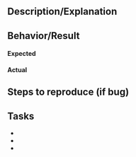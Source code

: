 ## Description/Explanation

## Behavior/Result
  #### Expected
  
  #### Actual

## Steps to reproduce (if bug) 

## Tasks
  -
  -
  -
 
